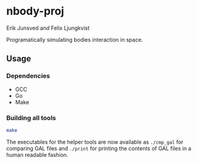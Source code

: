 # nbody-proj

Erik Junsved and Felix Ljungkvist

Programatically simulating bodies interaction in space.

## Usage

### Dependencies

- GCC
- Go
- Make

### Building all tools

```sh
make
```

The executables for the helper tools are now available as `./cmp_gal` for comparing GAL files
and `./print` for printing the contents of GAL files in a human readable fashion.
